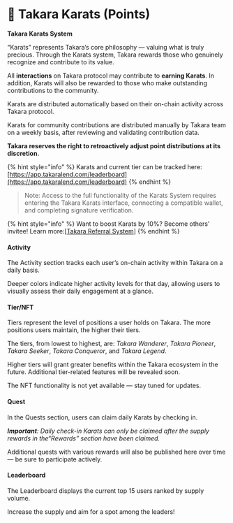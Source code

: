 # 💎 Takara Karats (Points)

**Takara Karats System**

“Karats” represents Takara’s core philosophy — valuing what is truly precious. Through the Karats system, Takara rewards those who genuinely recognize and contribute to its value.

All **interactions** on Takara protocol may contribute to **earning Karats**. In addition, Karats will also be rewarded to those who make outstanding contributions to the community.

Karats are distributed automatically based on their on-chain activity across Takara protocol.

Karats for community contributions are distributed manually by Takara team on a weekly basis, after reviewing and validating contribution data.

**Takara reserves the right to retroactively adjust point distributions at its discretion.**

{% hint style="info" %}
Karats and current tier can be tracked here: [https://app.takaralend.com/leaderboard](https://app.takaralend.com/leaderboard)
{% endhint %}

> Note: Access to the full functionality of the Karats System requires entering the Takara Karats interface, connecting a compatible wallet, and completing signature verification.

{% hint style="info" %}
Want to boost Karats by 10%? Become others’ invitee! Learn more:\[[Takara Referral System](https://takara.gitbook.io/takara-lend/~/revisions/hd6f0QgYfqOwAzBY9nWN/takara-overview/referral-system)]
{% endhint %}

#### **Activity**

The Activity section tracks each user’s on-chain activity within Takara on a daily basis.

Deeper colors indicate higher activity levels for that day, allowing users to visually assess their daily engagement at a glance.

#### Tier/NFT

Tiers represent the level of positions a user holds on Takara. The more positions users maintain, the higher their tiers.

The tiers, from lowest to highest, are: _Takara Wanderer_, _Takara Pioneer_, _Takara Seeker_, _Takara Conqueror_, and _Takara Legend_.

Higher tiers will grant greater benefits within the Takara ecosystem in the future. Additional tier-related features will be revealed soon.

The NFT functionality is not yet available — stay tuned for updates.

#### Quest

In the Quests section, users can claim daily Karats by checking in.

_**Important**: Daily check-in Karats can only be claimed after the supply rewards in the“Rewards” section have been claimed._

Additional quests with various rewards will also be published here over time — be sure to participate actively.

#### Leaderboard

The Leaderboard displays the current top 15 users ranked by supply volume.

Increase the supply and aim for a spot among the leaders!

